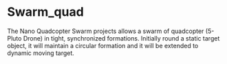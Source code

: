 # Swarm_quad

The Nano Quadcopter Swarm projects allows a swarm of quadcopter (5-Pluto Drone) in tight, synchronized formations. 
Initially round a static target object, it will maintain a circular formation and it will be extended to dynamic moving target.
